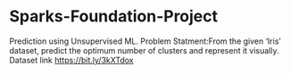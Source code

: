 # Sparks-Foundation-Project

Prediction using Unsupervised ML.
Problem Statment:From the given ‘Iris’ dataset, predict the optimum number of clusters  and represent it visually.
Dataset link https://bit.ly/3kXTdox
